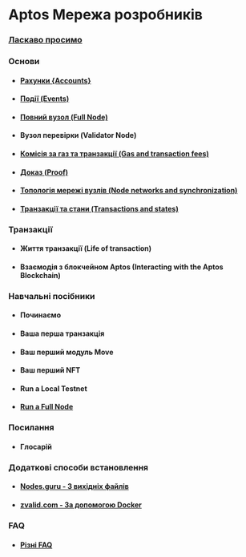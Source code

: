 # Aptos Мережа розробників

### [Ласкаво просимо](welcome.md)

### Основи
+ #### [Рахунки {Accounts}](basics/basics-accounts.md)
+ #### [Події (Events)](basics/basics-events.md)
+ #### [Повний вузол (Full Node)](basics/basics-fullnodes.md)
+ #### Вузол перевірки (Validator Node)
+ #### [Комісія за газ та транзакції (Gas and transaction fees)](basics/basics-gas-txn-fee.md)
+ #### [Доказ (Proof)](basics/basics-merkle-proof.md)  
+ #### [Топологія мережі вузлів (Node networks and synchronization)](basics/basics-node-networks-sync.md)  
+ #### [Транзакції та стани (Transactions and states)](basics/basics-txns-states.md)
### Транзакції
+ #### Життя транзакції (Life of transaction)
+ #### Взаємодія з блокчейном Aptos (Interacting with the Aptos Blockchain)
### Навчальні посібники
+ #### Починаємо
+ #### Ваша перша транзакція
+ #### Ваш перший модуль Move
+ #### Ваш перший NFT
+ #### Run a Local Testnet
+ #### [Run a Full Node](tutorial/run-a-fullnode.md)
### Посилання
+ #### Глосарій
### Додаткові способи встановлення 
+ #### [Nodes.guru - З вихідніх файлів](additional/additional-nodesguru.md)
+ #### [zvalid.com - За допомогою Docker](additional/additional-zvalid.md)
### FAQ
+ #### [Різні FAQ](faq/faq.md)